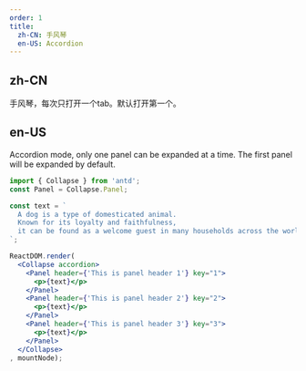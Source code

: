 ```yaml
---
order: 1
title: 
  zh-CN: 手风琴
  en-US: Accordion
---
```


## zh-CN

手风琴，每次只打开一个tab。默认打开第一个。

## en-US

Accordion mode, only one panel can be expanded at a time. The first panel will be expanded by default.

````jsx
import { Collapse } from 'antd';
const Panel = Collapse.Panel;

const text = `
  A dog is a type of domesticated animal.
  Known for its loyalty and faithfulness,
  it can be found as a welcome guest in many households across the world.
`;

ReactDOM.render(
  <Collapse accordion>
    <Panel header={'This is panel header 1'} key="1">
      <p>{text}</p>
    </Panel>
    <Panel header={'This is panel header 2'} key="2">
      <p>{text}</p>
    </Panel>
    <Panel header={'This is panel header 3'} key="3">
      <p>{text}</p>
    </Panel>
  </Collapse>
, mountNode);
````
